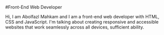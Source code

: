 #Front-End Web Developer

Hi, I am Abolfazl Mahkam and I am a front-end web developer with HTML, CSS and JavaScript. I'm talking about creating responsive and accessible websites that work seamlessly across all devices, sufficient ability.
